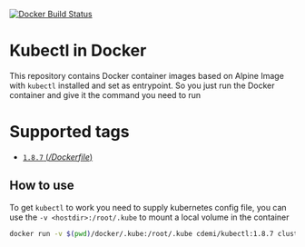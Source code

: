 [![Docker Build Status](https://img.shields.io/docker/build/cdemi/kubectl.svg)](https://hub.docker.com/r/cdemi/kubectl/)

Kubectl in Docker
===

This repository contains Docker container images based on Alpine Image with `kubectl` installed and set as entrypoint. So you just run the Docker container and give it the command you need to run

# Supported tags
- [`1.8.7` (*/Dockerfile*)](https://github.com/cdemi/docker-kubectl/blob/v1.8.7/Dockerfile)

## How to use
To get `kubectl` to work you need to supply kubernetes config file, you can use the `-v <hostdir>:/root/.kube` to mount a local volume in the container
```sh
docker run -v $(pwd)/docker/.kube:/root/.kube cdemi/kubectl:1.8.7 cluster-info
```